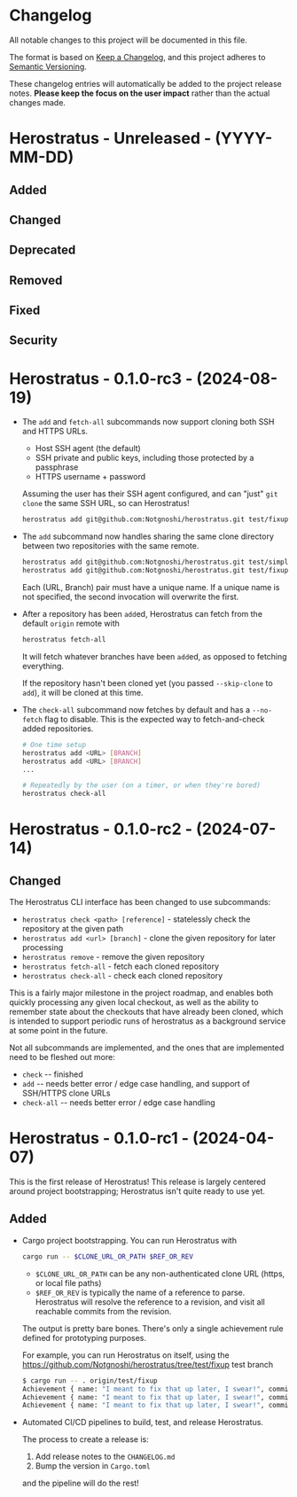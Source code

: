 # Changelog

All notable changes to this project will be documented in this file.

The format is based on [Keep a Changelog](https://keepachangelog.com/en/1.1.0/), and this project
adheres to [Semantic Versioning](https://semver.org/spec/v2.0.0.html).

These changelog entries will automatically be added to the project release notes. **Please keep the
focus on the user impact** rather than the actual changes made.

# Herostratus - Unreleased - (YYYY-MM-DD)
<!-- Please add new changelog entries here -->

## Added
## Changed
## Deprecated
## Removed
## Fixed
## Security

# Herostratus - 0.1.0-rc3 - (2024-08-19)

* The `add` and `fetch-all` subcommands now support cloning both SSH and HTTPS URLs.

  * Host SSH agent (the default)
  * SSH private and public keys, including those protected by a passphrase
  * HTTPS username + password

  Assuming the user has their SSH agent configured, and can "just" `git clone` the same SSH URL, so
  can Herostratus!

  ```sh
  herostratus add git@github.com:Notgnoshi/herostratus.git test/fixup
  ```
* The `add` subcommand now handles sharing the same clone directory between two repositories with
  the same remote.

  ```sh
  herostratus add git@github.com:Notgnoshi/herostratus.git test/simple --name hero-1
  herostratus add git@github.com:Notgnoshi/herostratus.git test/fixup --name hero-2
  ```

  Each (URL, Branch) pair must have a unique name. If a unique name is not specified, the second
  invocation will overwrite the first.
* After a repository has been `add`ed, Herostratus can fetch from the default `origin` remote with

  ```sh
  herostratus fetch-all
  ```

  It will fetch whatever branches have been `add`ed, as opposed to fetching everything.

  If the repository hasn't been cloned yet (you passed `--skip-clone` to `add`), it will be cloned
  at this time.
* The `check-all` subcommand now fetches by default and has a `--no-fetch` flag to disable. This is
  the expected way to fetch-and-check added repositories.

  ```sh
  # One time setup
  herostratus add <URL> [BRANCH]
  herostratus add <URL> [BRANCH]
  ...

  # Repeatedly by the user (on a timer, or when they're bored)
  herostratus check-all
  ```

# Herostratus - 0.1.0-rc2 - (2024-07-14)

## Changed
The Herostratus CLI interface has been changed to use subcommands:

* `herostratus check <path> [reference]` - statelessly check the repository at the given path
* `herostratus add <url> [branch]` - clone the given repository for later processing
* `herostratus remove` - remove the given repository
* `herostratus fetch-all` - fetch each cloned repository
* `herostratus check-all` - check each cloned repository

This is a fairly major milestone in the project roadmap, and enables both quickly processing any
given local checkout, as well as the ability to remember state about the checkouts that have already
been cloned, which is intended to support periodic runs of herostratus as a background service at
some point in the future.

Not all subcommands are implemented, and the ones that are implemented need to be fleshed out more:

* `check` -- finished
* `add` -- needs better error / edge case handling, and support of SSH/HTTPS clone URLs
* `check-all` -- needs better error / edge case handling

# Herostratus - 0.1.0-rc1 - (2024-04-07)
This is the first release of Herostratus! This release is largely centered around project
bootstrapping; Herostratus isn't quite ready to use yet.

## Added
* Cargo project bootstrapping. You can run Herostratus with

  ```sh
  cargo run -- $CLONE_URL_OR_PATH $REF_OR_REV
  ```
  * `$CLONE_URL_OR_PATH` can be any non-authenticated clone URL (https, or local file paths)
  * `$REF_OR_REV` is typically the name of a reference to parse. Herostratus will resolve the
    reference to a revision, and visit all reachable commits from the revision.

  The output is pretty bare bones. There's only a single achievement rule defined for prototyping
  purposes.

  For example, you can run Herostratus on itself, using the
  <https://github.com/Notgnoshi/herostratus/tree/test/fixup> test branch
  ```sh
  $ cargo run -- . origin/test/fixup
  Achievement { name: "I meant to fix that up later, I swear!", commit: 2721748d8fa0b0cc3302b41733d37e30161eabfd }
  Achievement { name: "I meant to fix that up later, I swear!", commit: a987013884fc7dafbe9eb080d7cbc8625408a85f }
  Achievement { name: "I meant to fix that up later, I swear!", commit: 60b480b554dbd5266eec0f2378f72df5170a6702 }
  ```

* Automated CI/CD pipelines to build, test, and release Herostratus.

  The process to create a release is:
  1. Add release notes to the `CHANGELOG.md`
  2. Bump the version in `Cargo.toml`

  and the pipeline will do the rest!
